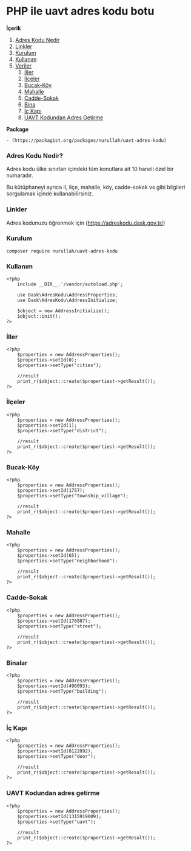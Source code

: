 # PHP ile uavt adres kodu botu

**İçerik**
1. [Adres Kodu Nedir](#what-is-uavt)
2. [Linkler](#links)
3. [Kurulum](#init)
4. [Kullanım](#usage)
5. [Veriler](#cities)
   1. [İller](#cities)
   2. [İlçeler](#district)
   3. [Bucak-Köy](#township_village)
   4. [Mahalle](#neighborhood)
   5. [Cadde-Sokak](#street)
   6. [Bina](#building)
   7. [İç Kapı](#door)
   8. [UAVT Kodundan Adres Getirme](#uavt)


**Package**
```
- (https://packagist.org/packages/nurullah/uavt-adres-kodu)
```

<a name="what-is-uavt"></a>
### Adres Kodu Nedir?
Adres kodu ülke sınırları içindeki tüm konutlara ait 10 haneli özel bir numaradır.

Bu kütüphaneyi ayrıca il, ilçe, mahalle, köy, cadde-sokak vs gibi bilgileri sorgulamak içinde kullanabilirsiniz.

<a name="links"></a>
### Linkler

Adres kodunuzu öğrenmek için (https://adreskodu.dask.gov.tr/)

<a name="init"></a>
### Kurulum
```
composer require nurullah/uavt-adres-kodu
```

<a name="usage"></a>
### Kullanım
    <?php
        include __DIR__.'/vendor/autoload.php';
        
        use Dask\AdresKodu\AddressProperties;
        use Dask\AdresKodu\AddressInitialize;
        
        $object = new AddressInitialize();
        $object::init();
    ?>


<a name="cities"></a>
### İller
    <?php
        $properties = new AddressProperties();
        $properties->setId(0);
        $properties->setType("cities");
        
        //result
        print_r($object::create($properties)->getResult());
    ?>


<a name="district"></a>
### İlçeler
    <?php
        $properties = new AddressProperties();
        $properties->setId(1);
        $properties->setType("district");
        
        //result
        print_r($object::create($properties)->getResult());
    ?>


<a name="township_village"></a>
### Bucak-Köy
    <?php
        $properties = new AddressProperties();
        $properties->setId(1757);
        $properties->setType("township_village");
        
        //result
        print_r($object::create($properties)->getResult());
    ?>


<a name="neighborhood"></a>
### Mahalle
    <?php
        $properties = new AddressProperties();
        $properties->setId(65);
        $properties->setType("neighborhood");
        
        //result
        print_r($object::create($properties)->getResult());
    ?>


<a name="street"></a>
### Cadde-Sokak
    <?php
        $properties = new AddressProperties();
        $properties->setId(176887);
        $properties->setType("street");
        
        //result
        print_r($object::create($properties)->getResult());
    ?>


<a name="building"></a>
### Binalar
    <?php
        $properties = new AddressProperties();
        $properties->setId(496093);
        $properties->setType("building");
        
        //result
        print_r($object::create($properties)->getResult());
    ?>


<a name="door"></a>
### İç Kapı
    <?php
        $properties = new AddressProperties();
        $properties->setId(8122892);
        $properties->setType("door");
        
        //result
        print_r($object::create($properties)->getResult());
    ?>
    

<a name="uavt"></a>
### UAVT Kodundan adres getirme
    <?php
        $properties = new AddressProperties();
        $properties->setId(1315919009);
        $properties->setType("uavt");
        
        //result
        print_r($object::create($properties)->getResult());
    ?>
   
